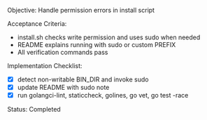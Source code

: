 Objective: Handle permission errors in install script

Acceptance Criteria:
- install.sh checks write permission and uses sudo when needed
- README explains running with sudo or custom PREFIX
- All verification commands pass

Implementation Checklist:
- [x] detect non-writable BIN_DIR and invoke sudo
- [x] update README with sudo note
- [x] run golangci-lint, staticcheck, golines, go vet, go test -race

Status: Completed
